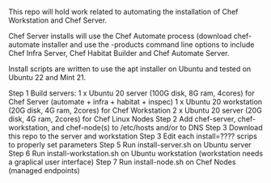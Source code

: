 This repo will hold work related to automating the installation of Chef Workstation and Chef Server. 

Chef Server installs will use the Chef Automate process (download chef-automate installer and use the -products 
command line options to include Chef Infra Server, Chef Habitat Builder and Chef Automate Server. 

Install scripts are written to use the apt installer on Ubuntu and tested on Ubuntu 22 and Mint 21.

Step 1 Build servers: 
    1 x Ubuntu 20 server (100G disk, 8G ram, 4cores) for Chef Server (automate + infra + habitat + inspec)
    1 x Ubuntu 20 workstation (20G disk, 4G ram, 2cores) for Chef Workstation 
    2 x Ubuntu 20 server (20G disk, 4G ram, 2cores) for Chef Linux Nodes
Step 2 Add chef-server, chef-workstation, and chef-node(s) to /etc/hosts and/or to DNS
Step 3 Download this repo to the server and workstation
Step 3 Edit each install=???? scrips to properly set parameters
Step 5 Run install-server.sh on Ubuntu server
Step 6 Run install-workstation.sh on Ubuntu workstation (workstation needs a graplical user interface)
Step 7 Run install-node.sh on Chef Nodes (managed endpoints)
